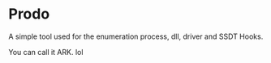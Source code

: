 # Prodo

A simple tool used for the enumeration process, dll, driver and SSDT Hooks.

You can call it ARK. lol